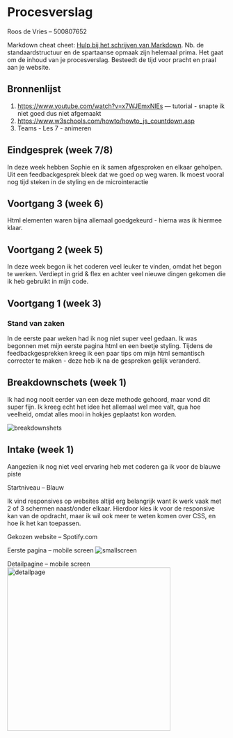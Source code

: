 # Procesverslag
Roos de Vries – 500807652

Markdown cheat cheet: [Hulp bij het schrijven van Markdown](https://github.com/adam-p/markdown-here/wiki/Markdown-Cheatsheet). Nb. de standaardstructuur en de spartaanse opmaak zijn helemaal prima. Het gaat om de inhoud van je procesverslag. Besteedt de tijd voor pracht en praal aan je website.



## Bronnenlijst
1. https://www.youtube.com/watch?v=x7WJEmxNlEs –– tutorial - snapte ik niet goed dus niet afgemaakt
2. https://www.w3schools.com/howto/howto_js_countdown.asp 
3. Teams - Les 7 - animeren 


## Eindgesprek (week 7/8)

In deze week hebben Sophie en ik samen afgesproken en elkaar geholpen. 
Uit een feedbackgesprek bleek dat we goed op weg waren. Ik moest vooral nog tijd steken in de styling en de microinteractie



## Voortgang 3 (week 6)

Html elementen waren bijna allemaal goedgekeurd - hierna was ik hiermee klaar.



## Voortgang 2 (week 5)

In deze week begon ik het coderen veel leuker te vinden, omdat het begon te werken.
Verdiept in grid & flex en achter veel nieuwe dingen gekomen die ik heb gebruikt in mijn code.



## Voortgang 1 (week 3)

### Stand van zaken

In de eerste paar weken had ik nog niet super veel gedaan. Ik was begonnen met mijn eerste pagina html en een beetje styling. Tijdens de feedbackgesprekken kreeg ik een paar tips om mijn html semantisch correcter te maken - deze heb ik na de gespreken gelijk veranderd.




## Breakdownschets (week 1)


Ik had nog nooit eerder van een deze methode gehoord, maar vond dit super fijn. Ik kreeg echt het idee het allemaal wel mee valt, qua hoe veelheid, omdat alles mooi in hokjes geplaatst kon worden.

<img src="images/Breakdownschets.png" alt="breakdownshets">



## Intake (week 1)
Aangezien ik nog niet veel ervaring heb met coderen ga ik voor de blauwe piste

Startniveau – Blauw

Ik vind responsives op websites altijd erg belangrijk want ik werk vaak met 2 of 3 schermen naast/onder elkaar. 
Hierdoor kies ik voor de responsive kan van de opdracht, maar ik wil ook meer te weten komen over CSS, en hoe ik het kan toepassen.

Gekozen website – Spotify.com

Eerste pagina – mobile screen
<img src="images/smallscreen.png" alt="smallscreen">

Detailpagine – mobile screen
<img src="images/detailpage.png" width="375px" alt="detailpage">
